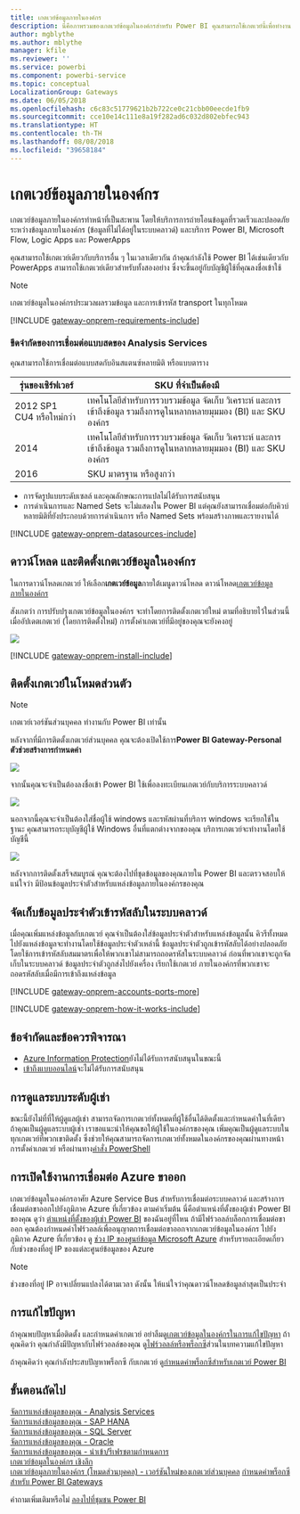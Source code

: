 ```yaml
---
title: เกตเวย์ข้อมูลภายในองค์กร
description: นี่คือภาพรวมของเกตเวย์ข้อมูลในองค์กรสำหรับ Power BI คุณสามารถใช้เกตเวย์นี้เพื่อทำงานกับแหล่งข้อมูล DirectQuery คุณยังสามารถใช้เกตเวย์นี้เพื่อรีเฟรชชุดข้อมูลบนระบบคลาวด์กับข้อมูลภายในองค์กร
author: mgblythe
ms.author: mblythe
manager: kfile
ms.reviewer: ''
ms.service: powerbi
ms.component: powerbi-service
ms.topic: conceptual
LocalizationGroup: Gateways
ms.date: 06/05/2018
ms.openlocfilehash: c6c83c51779621b2b722ce0c21cbb00eecde1fb9
ms.sourcegitcommit: cce10e14c111e8a19f282ad6c032d802ebfec943
ms.translationtype: HT
ms.contentlocale: th-TH
ms.lasthandoff: 08/08/2018
ms.locfileid: "39658184"
---
```

# <a name="on-premises-data-gateway"></a>เกตเวย์ข้อมูลภายในองค์กร

เกตเวย์ข้อมูลภายในองค์กรทำหน้าที่เป็นสะพาน โดยให้บริการการถ่ายโอนข้อมูลที่รวดเร็วและปลอดภัยระหว่างข้อมูลภายในองค์กร (ข้อมูลที่ไม่ได้อยู่ในระบบคลาวด์) และบริการ Power BI, Microsoft Flow, Logic Apps และ PowerApps

คุณสามารถใช้เกตเวย์เดียวกับบริการอื่น ๆ ในเวลาเดียวกัน ถ้าคุณกำลังใช้ Power BI ได้เช่นเดียวกับ PowerApps สามารถใช้เกตเวย์เดียวสำหรับทั้งสองอย่าง ซึ่งจะขึ้นอยู่กับบัญชีผู้ใช้ที่คุณลงชื่อเข้าใช้

> [!NOTE]
> เกตเวย์ข้อมูลในองค์กรประมวลผลรวมข้อมูล และการเข้ารหัส transport ในทุกโหมด

<!-- Shared Requirements Include -->
[!INCLUDE [gateway-onprem-requirements-include](./includes/gateway-onprem-requirements-include.md)]

### <a name="limitations-of-analysis-services-live-connections"></a>ขีดจำกัดของการเชื่อมต่อแบบสดของ Analysis Services

คุณสามารถใช้การเชื่อมต่อแบบสดกับอินสแตนซ์หลายมิติ หรือแบบตาราง

| **รุ่นของเซิร์ฟเวอร์** | **SKU ที่จำเป็นต้องมี** |
| --- | --- |
| 2012 SP1 CU4 หรือใหม่กว่า |เทคโนโลยีสำหรับการรวบรวมข้อมูล จัดเก็บ วิเคราะห์ และการเข้าถึงข้อมูล รวมถึงการดูในหลากหลายมุมมอง (BI) และ SKU องค์กร |
| 2014 |เทคโนโลยีสำหรับการรวบรวมข้อมูล จัดเก็บ วิเคราะห์ และการเข้าถึงข้อมูล รวมถึงการดูในหลากหลายมุมมอง (BI) และ SKU องค์กร |
| 2016 |SKU มาตรฐาน หรือสูงกว่า |

* การจัดรูปแบบระดับเซลล์ และคุณลักษณะการแปลไม่ได้รับการสนับสนุน
* การดำเนินการและ Named Sets จะไม่แสดงใน Power BI แต่คุณยังสามารถเชื่อมต่อกับคิวบ์หลายมิติที่ยังประกอบด้วยการดำเนินการ หรือ Named Sets พร้อมสร้างภาพและรายงานได้

<!-- Shared Install steps Include -->
[!INCLUDE [gateway-onprem-datasources-include](./includes/gateway-onprem-datasources-include.md)]

## <a name="download-and-install-the-on-premises-data-gateway"></a>ดาวน์โหลด และติดตั้งเกตเวย์ข้อมูลในองค์กร

ในการดาวน์โหลดเกตเวย์ ให้เลือก**เกตเวย์ข้อมูล**ภายใต้เมนูดาวน์โหลด ดาวน์โหลด[เกตเวย์ข้อมูลภายในองค์กร](http://go.microsoft.com/fwlink/?LinkID=820925) 

สังเกตว่า การปรับปรุงเกตเวย์ข้อมูลในองค์กร จะทำโดยการติดตั้งเกตเวย์ใหม่ ตามที่อธิบายไว้ในส่วนนี้ เมื่ออัปเดตเกตเวย์ (โดยการติดตั้งใหม่) การตั้งค่าเกตเวย์ที่มีอยู่ของคุณจะยังคงอยู่

![](media/service-gateway-onprem/powerbi-download-data-gateway.png)

<!-- Shared Install steps Include -->
[!INCLUDE [gateway-onprem-install-include](./includes/gateway-onprem-install-include.md)]

## <a name="install-the-gateway-in-personal-mode"></a>ติดตั้งเกตเวย์ในโหมดส่วนตัว

> [!NOTE]
> เกตเวย์เวอร์ชันส่วนบุคคล ทำงานกับ Power BI เท่านั้น

หลังจากที่มีการติดตั้งเกตเวย์ส่วนบุคคล คุณจะต้องเปิดใช้การ**Power BI Gateway-Personal ตัวช่วยสร้างการกำหนดค่า**

![](media/service-gateway-onprem/personal-gateway-launch-configuration.png)

จากนั้นคุณจะจำเป็นต้องลงชื่อเข้า Power BI ใช้เพื่อลงทะเบียนเกตเวย์กับบริการระบบคลาวด์

![](media/service-gateway-onprem/personal-gateway-signin.png)

นอกจากนี้คุณจะจำเป็นต้องใส่ชื่อผู้ใช้ windows และรหัสผ่านที่บริการ windows จะเรียกใช้ในฐานะ คุณสามารถระบุบัญชีผู้ใช้ Windows อื่นที่แตกต่างจากของคุณ บริการเกตเวย์จะทำงานโดยใช้บัญชีนี้

![](media/service-gateway-onprem/personal-gateway-windows-service.png)

หลังจากการติดตั้งเสร็จสมบูรณ์ คุณจะต้องไปที่ชุดข้อมูลของคุณภายใน Power BI และตรวจสอบให้แน่ใจว่า มีป้อนข้อมูลประจำตัวสำหรับแหล่งข้อมูลภายในองค์กรของคุณ

<a name="credentials"></a>

## <a name="storing-encrypted-credentials-in-the-cloud"></a>จัดเก็บข้อมูลประจำตัวเข้ารหัสลับในระบบคลาวด์

เมื่อคุณเพิ่มแหล่งข้อมูลกับเกตเวย์ คุณจำเป็นต้องใส่ข้อมูลประจำตัวสำหรับแหล่งข้อมูลนั้น คิวรีทั้งหมดไปยังแหล่งข้อมูลจะทำงานโดยใช้ข้อมูลประจำตัวเหล่านี้ ข้อมูลประจำตัวถูกเข้ารหัสลับได้อย่างปลอดภัย โดยใช้การเข้ารหัสลับสมมาตรเพื่อให้พวกเขาไม่สามารถถอดรหัสในระบบคลาวด์ ก่อนที่พวกเขาจะถูกจัดเก็บในระบบคลาวด์ ข้อมูลประจำตัวถูกส่งไปยังเครื่อง เรียกใช้เกตเวย์ ภายในองค์กรที่พวกเขาจะถอดรหัสลับเมื่อมีการเข้าถึงแหล่งข้อมูล

<!-- Account and Port information -->
[!INCLUDE [gateway-onprem-accounts-ports-more](./includes/gateway-onprem-accounts-ports-more.md)]

<!-- How the gateway works -->
[!INCLUDE [gateway-onprem-how-it-works-include](./includes/gateway-onprem-how-it-works-include.md)]

## <a name="limitations-and-considerations"></a>ข้อจำกัดและข้อควรพิจารณา

* [Azure Information Protection](https://docs.microsoft.com/en-us/microsoft-365/enterprise/protect-files-with-aip
)ยังไม่ได้รับการสนับสนุนในขณะนี้
* [เข้าถึงแบบออนไลน์](https://products.office.com/en-us/access)จะไม่ได้รับการสนับสนุน

## <a name="tenant-level-administration"></a>การดูแลระบบระดับผู้เช่า

ขณะนี้ยังไม่ที่ที่ให้ผู้ดูแลผู้เช่า สามารถจัดการเกตเวย์ทั้งหมดที่ผู้ใช้อื่นได้ติดตั้งและกำหนดค่าในที่เดียว  ถ้าคุณเป็นผู้ดูแลระบบผู้เช่า เราขอแนะนำให้คุณขอให้ผู้ใช้ในองค์กรของคุณ เพิ่มคุณเป็นผู้ดูแลระบบในทุกเกตเวย์ที่พวกเขาติดตั้ง ซึ่งช่วยให้คุณสามารถจัดการเกตเวย์ทั้งหมดในองค์กรของคุณผ่านทางหน้าการตั้งค่าเกตเวย์ หรือผ่านทาง[คำสั่ง PowerShell](https://docs.microsoft.com/power-bi/service-gateway-high-availability-clusters#powershell-support-for-gateway-clusters) 

## <a name="enabling-outbound-azure-connections"></a>การเปิดใช้งานการเชื่อมต่อ Azure ขาออก

เกตเวย์ข้อมูลในองค์กรอาศัย Azure Service Bus สำหรับการเชื่อมต่อระบบคลาวด์ และสร้างการเชื่อมต่อขาออกไปยังภูมิภาค Azure ที่เกี่ยวข้อง ตามค่าเริ่มต้น นี่คือตำแหน่งที่ตั้งของผู้เช่า Power BI ของคุณ ดูว่า [ตำแหน่งที่ตั้งของผู้เช่า Power BI](https://powerbi.microsoft.com/en-us/documentation/powerbi-admin-where-is-my-tenant-located/) ของฉันอยู่ที่ไหน
ถ้ามีไฟร์วอลล์บล็อกการเชื่อมต่อขาออก คุณต้องกำหนดค่าไฟร์วอลล์เพื่ออนุญาตการเชื่อมต่อขาออกจากเกตเวย์ข้อมูลในองค์กร ไปยังภูมิภาค Azure ที่เกี่ยวข้อง ดู [ช่วง IP ของศูนย์ข้อมูล Microsoft Azure](https://www.microsoft.com/en-us/download/details.aspx?id=41653) สำหรับรายละเอียดเกี่ยวกับช่วงของที่อยู่ IP ของแต่ละศูนย์ข้อมูลของ Azure
> [!NOTE]
> ช่วงของที่อยู่ IP อาจเปลี่ยนแปลงได้ตามเวลา ดังนั้น ให้แน่ใจว่าคุณดาวน์โหลดข้อมูลล่าสุดเป็นประจำ 

## <a name="troubleshooting"></a>การแก้ไขปัญหา

ถ้าคุณพบปัญหาเมื่อติดตั้ง และกำหนดค่าเกตเวย์ อย่าลืมดู[เกตเวย์ข้อมูลในองค์กรในการแก้ไขปัญหา](service-gateway-onprem-tshoot.md) ถ้าคุณคิดว่า คุณกำลังมีปัญหากับไฟร์วอลล์ของคุณ ดู[ไฟร์วอลล์หรือพร็อกซี](service-gateway-onprem-tshoot.md#firewall-or-proxy)ส่วนในบทความแก้ไขปัญหา

ถ้าคุณคิดว่า คุณกำลังประสบปัญหาพร็อกซี กับเกตเวย์ ดู[กำหนดค่าพร็อกซีสำหรับเกตเวย์ Power BI](service-gateway-proxy.md)

## <a name="next-steps"></a>ขั้นตอนถัดไป

[จัดการแหล่งข้อมูลของคุณ - Analysis Services](service-gateway-enterprise-manage-ssas.md)  
[จัดการแหล่งข้อมูลของคุณ - SAP HANA](service-gateway-enterprise-manage-sap.md)  
[จัดการแหล่งข้อมูลของคุณ - SQL Server](service-gateway-enterprise-manage-sql.md)  
[จัดการแหล่งข้อมูลของคุณ - Oracle](service-gateway-onprem-manage-oracle.md)  
[จัดการแหล่งข้อมูลของคุณ - นำเข้า/รีเฟรชตามกำหนดการ](service-gateway-enterprise-manage-scheduled-refresh.md)  
[เกตเวย์ข้อมูลในองค์กร เชิงลึก](service-gateway-onprem-indepth.md)  
[เกตเวย์ข้อมูลภายในองค์กร (โหมดส่วนบุคคล) - เวอร์ชันใหม่ของเกตเวย์ส่วนบุคคล](service-gateway-personal-mode.md)
[กำหนดค่าพร็อกซีสำหรับ Power BI Gateways](service-gateway-proxy.md)  

คำถามเพิ่มเติมหรือไม่ [ลองไปที่ชุมชน Power BI](http://community.powerbi.com/)